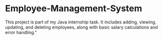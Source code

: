 # Employee-Management-System
This project is part of my Java internship task. It includes adding, viewing, updating, and deleting employees, along with basic salary calculations and error handling."
